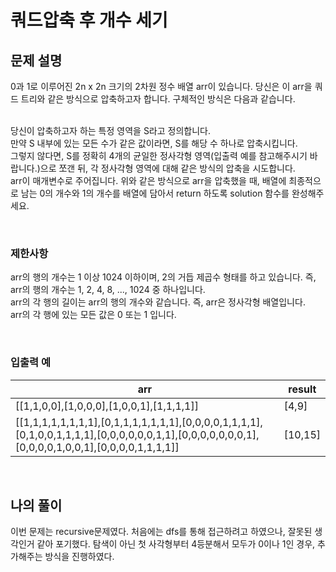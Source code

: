 # 쿼드압축 후 개수 세기

## 문제 설명
0과 1로 이루어진 2n x 2n 크기의 2차원 정수 배열 arr이 있습니다. 당신은 이 arr을 쿼드 트리와 같은 방식으로 압축하고자 합니다. 구체적인 방식은 다음과 같습니다.<br><br>

당신이 압축하고자 하는 특정 영역을 S라고 정의합니다.<br>
만약 S 내부에 있는 모든 수가 같은 값이라면, S를 해당 수 하나로 압축시킵니다.<br>
그렇지 않다면, S를 정확히 4개의 균일한 정사각형 영역(입출력 예를 참고해주시기 바랍니다.)으로 쪼갠 뒤, 각 정사각형 영역에 대해 같은 방식의 압축을 시도합니다.<br>
arr이 매개변수로 주어집니다. 위와 같은 방식으로 arr을 압축했을 때, 배열에 최종적으로 남는 0의 개수와 1의 개수를 배열에 담아서 return 하도록 solution 함수를 완성해주세요.

<br>

### 제한사항
arr의 행의 개수는 1 이상 1024 이하이며, 2의 거듭 제곱수 형태를 하고 있습니다. 즉, arr의 행의 개수는 1, 2, 4, 8, ..., 1024 중 하나입니다.<br>
arr의 각 행의 길이는 arr의 행의 개수와 같습니다. 즉, arr은 정사각형 배열입니다.<br>
arr의 각 행에 있는 모든 값은 0 또는 1 입니다.

<br>

### 입출력 예
| arr                                                                                                                                               | result  |
|---------------------------------------------------------------------------------------------------------------------------------------------------|---------|
| [[1,1,0,0],[1,0,0,0],[1,0,0,1],[1,1,1,1]]                                                                                                         | [4,9]   |
| [[1,1,1,1,1,1,1,1],[0,1,1,1,1,1,1,1],[0,0,0,0,1,1,1,1],[0,1,0,0,1,1,1,1],[0,0,0,0,0,0,1,1],[0,0,0,0,0,0,0,1],[0,0,0,0,1,0,0,1],[0,0,0,0,1,1,1,1]] | [10,15] |

<br>

## 나의 풀이
이번 문제는 recursive문제였다. 처음에는 dfs를 통해 접근하려고 하였으나, 잘못된 생각인거 같아 포기했다. 탐색이 아닌 첫 사각형부터 4등분해서 모두가 0이나 1인 경우, 추가해주는 방식을 진행하였다.
